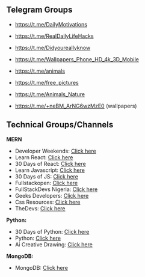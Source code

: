 ## Telegram Groups

- https://t.me/DailyMotivations
- https://t.me/RealDailyLifeHacks
- https://t.me/Didyoureallyknow

- https://t.me/Wallpapers_Phone_HD_4k_3D_Mobile
- https://t.me/animals
- https://t.me/free_pictures
- https://t.me/Animals_Nature
- https://t.me/+neBM_ArNG6wzMzE0 (wallpapers)

## Technical Groups/Channels

**MERN**

- Developer Weekends: [Click here](https://t.me/developerWeekends)
- Learn React: [Click here](https://t.me/+Xt6aRhgz3C8dvPzl)
- 30 Days of React: [Click here](https://t.me/thirtydaysofreact)
- Learn Javascript: [Click here](https://t.me/+s24MfGgakPwzYWU1)
- 30 Days of JS: [Click here](https://t.me/ThirtyDaysOfJavaScript)
- Fullstackopen: [Click here](https://t.me/fullstackcourse)
- FullStackDevs Nigeria: [Click here](https://t.me/flstknigeria)
- Geeks Developers: [Click here](https://t.me/geeksdev)
- Css Resources: [Click here](https://t.me/learning_css_01)
- TheDevs: [Click here](https://t.me/thedevs)

**Python:**
- 30 Days of Python: [Click here](https://t.me/ThirtyDaysOfPython)
- Python: [Click here](https://t.me/Python)
- Ai Creative Drawing: [Click here](https://t.me/+foxK4tA3PhZlY2Fl)

**MongoDB:**
- MongoDB: [Click here](https://t.me/mongo_db)
